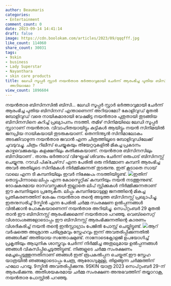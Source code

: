 ```yaml
---
author: Beaumaris
categories:
- Entertainment
comment_count: 0
date: 2023-09-14 14:41:14
draft: false
image: https://cdn.boolokam.com/articles/2023/09/qqqfff.jpg
like_count: 114060
share_count: 30031
tags:
- 9skin
- business
- Lady Superstar
- Nayanthara
- skin care products
title: ലേഡി സൂപ്പർ സ്റ്റാർ നയൻതാര ഭർത്താവുമായി ചേർന്ന് ആരംഭിച്ച പുതിയ ബിസിനസ് എന്താണെന്ന്
  അറിയാമോ ?
view_count: 1896604
---
```


നയൻതാര ബിസിനസിൽ ബിസി... ലേഡി സൂപ്പർ സ്റ്റാർ ഭർത്താവുമായി ചേർന്ന് ആരംഭിച്ച പുതിയ ബിസിനസ് എന്താണെന്ന് അറിയാമോ? കോളിവുഡ് മുതൽ ബോളിവുഡ് വരെ നായികമാരായി വേഷമിട്ട നയൻതാര പുതുതായി തുടങ്ങിയ ബിസിനസിനെ കുറിച്ച് പ്രഖ്യാപനം നടത്തി. തമിഴ് സിനിമയിലെ ലേഡി സൂപ്പർ സ്റ്റാറാണ് നയൻതാര. വിവാഹിതയായിട്ടും കുട്ടികൾ ആയിട്ടും നയൻ സിനിമയിൽ ജനപ്രിയ നായികയായി തുടരുകയാണ്. തെന്നിന്ത്യൻ സിനിമാലോകം അടക്കിവാഴുന്ന നയൻതാര ജവാൻ എന്ന ചിത്രത്തിലൂടെ ബോളിവുഡിലേക്ക് ചുവടുവച്ചു. ചിത്രം റിലീസ് ചെയ്യുകയും തിയേറ്ററുകളിൽ മികച്ച പ്രകടനം കാഴ്ചവെക്കുകയും കളക്ഷനിലും കുതിക്കുകയാണ്. നയൻതാര ബിസിനസിലും ബിസിയാണ് . താനും ഭർത്താവ് വിഘ്നേഷ് ശിവനും ചേർന്ന് ഒരുപാട് ബിസിനസ്സ് ചെയ്യുന്നു. റൗഡി പിക്‌ചേഴ്‌സ് എന്ന പേരിൽ ഒരു നിർമ്മാണ കമ്പനി ആരംഭിച്ച അവർ അതിലൂടെ സിനിമകൾ നിർമ്മിക്കുന്നത് തുടരുന്നു. ഇത് കൂടാതെ സായ് വാലെ എന്ന ടീ കമ്പനിയിലും ഇവർ നിക്ഷേപം നടത്തിയിട്ടുണ്ട്. ![](https://cdn.boolokam.com/articles/2023/09/qqqfff.jpg)ഇതിന് തൊട്ടുപിന്നാലെ ലിപ്പം എന്ന കോസ്മെറ്റിക് കമ്പനിയും നയൻ നടത്തുന്നുണ്ട്. ദോഷകരമായ രാസവസ്തുക്കൾ ഇല്ലാതെ ലിപ് സ്റ്റിക്കുകൾ നിർമ്മിക്കുന്നതാണ് ഈ കമ്പനിയുടെ പ്രത്യേകത. ലിപ്പം കമ്പനിയോടുള്ള ജനത്തിന്റെ മികച്ച പ്രതികരണത്തിന് ശേഷം നയൻതാര തന്റെ അടുത്ത ബിസിനസ്സ് പ്രഖ്യാപിച്ചു. ഇതനുസരിച്ച് 9സ്കിൻ എന്ന പേരിൽ ചർമ്മ സംരക്ഷണ ഉൽപ്പന്നങ്ങൾ വിൽക്കാൻ പോകുകയാണെന്ന് നയൻതാര അറിയിച്ചു. സെപ്റ്റംബർ 29 മുതൽ താൻ ഈ ബിസിനസ്സ് ആരംഭിക്കുമെന്ന് നയൻതാര പറഞ്ഞു. വെബ്‌സൈറ്റ് വിശദാംശങ്ങളോടൊപ്പം ഈ ബിസിനസ്സ് ആരംഭിക്കുന്നതിന്റെ കാരണം വിശദീകരിച്ച് നയൻ തന്റെ ഇൻസ്റ്റാഗ്രാം പേജിൽ പോസ്റ്റ് ചെയ്തിട്ടുണ്ട്. ![](https://cdn.boolokam.com/articles/2023/09/fqq.webp)ആറ് വർഷത്തെ അശ്രാന്ത പരിശ്രമവും സ്നേഹവും ഇന്ന് അവതരിപ്പിക്കുന്നതിൽ ഞങ്ങൾക്ക് അതിയായ സന്തോഷമുണ്ട്. നാനോടെക്നോളജി ഉപയോഗിച്ച് പ്രകൃതിയും ആധുനിക ശാസ്ത്രവും ചേർന്ന് നിർമ്മിച്ച അതുല്യമായ ഉൽപ്പന്നങ്ങൾ ഞങ്ങൾ വികസിപ്പിച്ചെടുത്തിട്ടുണ്ട്. നിങ്ങളുടെ ചർമ്മ സംരക്ഷണം മെച്ചപ്പെടുത്തുന്നതിനാണ് ഞങ്ങൾ ഇത് രൂപകൽപ്പന ചെയ്തത്.ഈ സ്നേഹ യാത്രയിൽ ഞങ്ങളോടൊപ്പം ചേരൂ, ആരോഗ്യമുള്ള, തിളങ്ങുന്ന ചർമ്മത്തിന് ഹലോ പറയൂ. 9സ്കിൻ അവതരിപ്പിക്കുന്നു. 9SKIN യാത്ര 2023 സെപ്റ്റംബർ 29-ന് ആരംഭിക്കുന്നു. അതിശയകരമായ ചർമ്മ സംരക്ഷണ അനുഭവത്തിന് തയ്യാറാകൂ, നയൻതാര പോസ്റ്റിൽ പറഞ്ഞു.